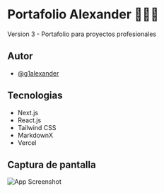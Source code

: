 
# Portafolio Alexander 👨🏻‍💻

Version 3 - Portafolio para proyectos profesionales

## Autor

- [@g1alexander](https://github.com/g1alexander/)

## Tecnologias

- Next.js
- React.js
- Tailwind CSS
- MarkdownX
- Vercel

## Captura de pantalla

![App Screenshot](https://res.cloudinary.com/dlgvxohur/image/upload/v1642726337/proyectos/cvecsb25dpzdoudqbaez.jpg)
